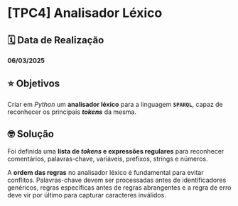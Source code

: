 # [TPC4] Analisador Léxico

## 🗓️ Data de Realização

**06/03/2025**

## ⭐ Objetivos

Criar em *Python* um **analisador léxico** para a linguagem **`SPARQL`**, capaz de reconhecer os principais ***tokens*** da mesma.

## 🤓 Solução

Foi definida uma **lista de *tokens* e expressões regulares** para reconhecer comentários, palavras-chave, variáveis, prefixos, strings e números.

A **ordem das regras** no analisador léxico é fundamental para evitar conflitos. Palavras-chave devem ser processadas antes de identificadores genéricos, regras específicas antes de regras abrangentes e a regra de erro deve vir por último para capturar caracteres inválidos.